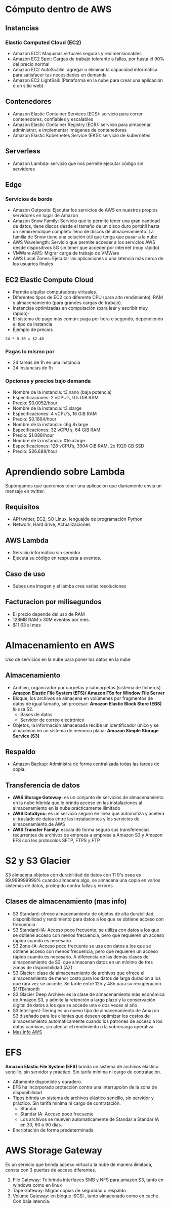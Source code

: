 # Cómputo dentro de AWS
## Instancias
### Elastic Computed Cloud (EC2)
- Amazon EC2: Maquinas virtuales seguras y redimensionables
- Amazon EC2 Spot: Cargas de trabajo tolerante a fallas, por hasta el 90% del precio normal
- Amazon EC2 AutoScallin: agregar o eliminar la capacidad informática para satisfacer tus necesidades en demanda
- Amazon EC2 LightSail: (Plataforma en la nube para crear una aplicación o un sitio web)
## Contenedores
- Amazon Elastic Container Services (ECS): servicio para correr contenedores, confiables y escalables
- Amazon Elastic Container Registry (ECR): servicio para almacenar, administrar, e implementar imágenes de contenedores
- Amazon Elastic Kubernetes Service (EKS): servicio de kubernetes
## Serverless
- Amazon Lambda: servicio que nos permite ejecutar código sin servidores
## Edge
### Servicios de borde
- Amazon Outposts: Ejecutar los servicios de AWS en nuestros propios servidores en lugar de Amazon
- Amazon Snow Family: Servicio que te permite tener una gran cantidad de datos, tiene discos desde el tamaño de un disco duro portátil hasta un semirremolque completo lleno de discos de almacenamiento. La familia de Snow tiene una solución útil que tenga que pasar a la nube
- AWS Wavelength: Servicio que permite acceder a los servicios AWS desde dispositivos 5G sin tener que acceder por internet (muy rápido)
- VMWare AWS: Migrar carga de trabajo de VMWare
- AWS Local Zones: Ejecutar las aplicaciones a una latencia más cerca de los usuarios finales

## EC2 Elastic Compute Cloud
- Permite alquilar computadoras virtuales.
- Diferentes tipos de EC2 con diferente CPU (para alto rendimiento), RAM y almacenamiento (para grandes cargas de trabajo).
- Instancias optimizadas en computación (para leer y escribir muy rápido)- 
- El sistema de pago más común: paga por hora o segundo, dependiendo el tipo de instancia
- Ejemplo de precios
```
24 * 0.10 = $2.40
```
### Pagas lo mismo por
- 24 tareas de 1h en una instancia
- 24 instancias de 1h
### Opciones y precios bajo demanda
- Nombre de la instancia: t3.nano (baja potencia)
- Especificaciones: 2 vCPU’s, 0.5 GiB RAM
- Precio: $0.0052/hour
- Nombre de la instancia: t3.xlarge
- Especificaciones: 4 vCPU’s, 16 GiB RAM
- Precio: $0.1664/hour
- Nombre de la instancia: c6g.8xlarge
- Especificaciones: 32 vCPU’s, 64 GiB RAM
- Precio: $1.088/hour
- Nombre de la instancia: X1e.xlarge
- Especificaciones: 128 vCPU’s, 3904 GiB RAM, 2x 1920 GB SSD
- Precio: $26.688/hour

# Aprendiendo sobre Lambda
Supongamos que queremos tener una aplicacion que diariamente envia un mensaje en twitter.
## Requisitos
- API twitter, EC2, SO Linux, lenguajde de programación Python
- Network, Hard drive, Actualizaciones
## AWS Lambda
- Servicio informático sin servidor
- Ejecuta su código en respuesta a eventos.
## Caso de uso
- Subes una imagen y el lamba crea varias resoluciones
## Facturacion por milisegundos
- El precio depende del uso de RAM
- 128MB RAM x 30M eventos por mes.
- $11.63 al mes

# Almacenamiento en AWS
Uso de servicios en la nube para poner los datos en la nube 
## Almacenamiento
- Archivo, organizador por carpetas y subcarpetas (sistema de ficheros) **Amazon Elastic File System (EFS)/ Amazon FSx for Window File Server**
- Bloque, los archivos se almacena en volúmenes por fragmentos de datos de igual tamaño, sin procesar: **Amazon Elastic Block Store (EBS)** lo usa S2.
    - Bases de datos
    - Servidor de correo electrónico 
- Objetos, la información almacenada recibe un identificador único y se almacenan en un sistema de memoria plana: **Amazon Simple Storage Service (S3)**
## Respaldo
- Amazon Backup: Administra de forma centralizada todas las tareas de copia.
## Transferencia de datos
- **AWS Storage Gateway:** es un conjunto de servicios de almacenamiento en la nube híbrida que le brinda acceso en las instalaciones al almacenamiento en la nube prácticamente ilimitado
- **AWS DataSync:** es un servicio seguro en línea que automatiza y acelera el traslado de datos entre las instalaciones y los servicios de almacenamiento de AWS
- **AWS Transfer Family:** escala de forma segura sus transferencias recurrentes de archivos de empresa a empresa a Amazon S3 y Amazon EFS con los protocolos SFTP, FTPS y FTP

# S2 y S3 Glacier
S3 almacena objetos con durabilidad de datos con 11 9's osea es 99.999999999% cuando almacena algo, se almacena una copia en varios sistemas de datos, protegido contra fallas y errores. 
## Clases de almacenamiento (mas info)
- S3 Standard: ofrece almacenamiento de objetos de alta durabilidad, disponibilidad y rendimiento para datos a los que se obtiene acceso con frecuencia
- S3 Standard-IA: Acceso poco frecuente, se utiliza con datos a los que se obtiene acceso con menos frecuencia, pero que requieren un acceso rápido cuando es necesario
- S3 Zone-IA: Acceso poco frecuente se usa con datos a los que se obtiene acceso con menos frecuencia, pero que requieren un acceso rápido cuando es necesario. A diferencia de las demás clases de almacenamiento de S3, que almacenan datos en un mínimo de tres zonas de disponibilidad (AZ)
- S3 Glacier: clase de almacenamiento de archivos que ofrece el almacenamiento de menor costo para los datos de larga duración a los que rara vez se accede. Se tarde entre 12h y 48h para su recuperación. $1/TB/month
- S3 Glacier Deep Archive: es la clase de almacenamiento más económica de Amazon S3, y admite la retención a largo plazo y la conservación digital de datos a los que se accede una o dos veces al año
- S3 Intelligent-Tiering es un nuevo tipo de almacenamiento de Amazon S3 diseñado para los clientes que deseen optimizar los costos de almacenamiento automáticamente cuando los patrones de acceso a los datos cambian, sin afectar el rendimiento o la sobrecarga operativa
- [Mas info AWS](https://aws.amazon.com/es/s3/storage-classes/) 

# EFS
**Amazon Elastic File System (EFS)** brinda un sistema de archivos elástico sencillo, sin servidor y práctico. Sin tarifa mínima ni cargo de contratación.
- Altamente disponible y duradero.
- EFS ha incorporado protección contra una interrupción de la zona de disponibilidad
- Tipos:brinda un sistema de archivos elástico sencillo, sin servidor y práctico. Sin tarifa mínima ni cargo de contratación.
    - Standar
    - Standar IA: Acceso poco frecuente
    - Los archivos se mueven automaticamente de Standar a Standar IA en 30, 60 o 90 dias.
- Encriptación de forma predeterminada

# AWS Storage Gateway
Es un servicio que brinda acceso virtual a la nube de manera ilimitada, consta con 3 puertas de acceso diferentes.
1. File Gateway: Te brinda interfaces SMB y NFS para amazon S3, tanto en windows como en linux
2. Tape Gateway: Migrar copias de seguridad o respaldo
3. Volume Gateway: en bloque iSCSI , tanto almacenado como en caché. Con baja latencia.